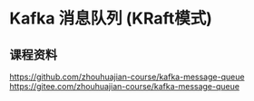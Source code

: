# Kafka 消息队列 (KRaft模式)

## 课程资料

https://github.com/zhouhuajian-course/kafka-message-queue  
https://gitee.com/zhouhuajian-course/kafka-message-queue


